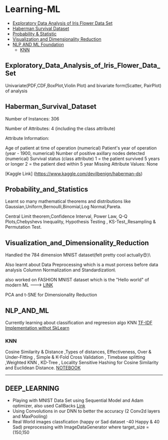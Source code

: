 # Learning-ML






<!-- toc -->



- [Exploratory Data Analysis of Iris Flower Data Set](#Exploratory_Data_Analysis_of_Iris_Flower_Data_Set)
- [Haberman Survival Dataset](#Haberman_Survival_Dataset)
- [Probability & Statistic](#Probability_and_Statistics)
- [Visualization and Dimensionality Reduction](#Visualization_and_Dimensionality_Reduction)
- [NLP AND ML Foundation](#NLP_AND_ML)
  * [KNN](#KNN)



<!-- toc -->

## Exploratory_Data_Analysis_of_Iris_Flower_Data_Set

Univariate(PDF,CDF,BoxPlot,Violin Plot) and bivariate form(Scatter, PairPlot) of analysis

## Haberman_Survival_Dataset

Number of Instances: 306

Number of Attributes: 4 (including the class attribute)

Attribute Information:

Age of patient at time of operation (numerical)
Patient's year of operation (year - 1900, numerical)
Number of positive axillary nodes detected (numerical)
Survival status (class attribute)
1 = the patient survived 5 years or longer
2 = the patient died within 5 year
Missing Attribute Values: None

[Kaggle Link] (https://www.kaggle.com/devilbenign/haberman-ds)

## Probability_and_Statistics
Learnt so many mathematical theorems and distributions like Gaussian,Uniform,Bernoulli,Binomial,Log Normal,Pareta.

Central Limit theorem,Confidence Interval,  Power Law, Q-Q Plots,Chebyshevs Inequality, Hypothesis Testing , KS-Test,,Resampling & Permutation Test.

## Visualization_and_Dimensionality_Reduction
Handled the 784 dimension MNIST dataset(felt pretty cool actually😍)\


Also learnt about Data Preprocessing which is a must porcess before data analysis
Columnn Normalization and Standardization\

also worked on FASHION MNIST dataset which is the "Hello world" of modern ML ---> [LINK](https://colab.research.google.com/drive/1FNRGJur7gtauKyt4tY-JrD26Vaso4i0a?usp=sharing)

PCA and t-SNE for Dimensionality Reduction

## NLP_AND_ML
Currently learning about classification and regreesion algo KNN
[TF-IDF Implementation withot SkLearn](https://colab.research.google.com/drive/12Kf8PEo2QxH7rOLo79mKaiMt9US6iugJ?usp=sharing)

### KNN
Cosine Similarity & Distance ,Types of distances, Effectiveness, Over & Under-Fitting , Simple & K-Fold Cross Validation , Timebase splitting ,Weighted KNN , KD-Tree , Locality Sensitive Hashing for Cosine Similarity and Euclidean Distance.
[NOTEBOOK](https://colab.research.google.com/drive/1CGUdnslVkKD_7sjaqyIXmOmYXJj9SEAC?usp=sharing)

------------------
## DEEP_LEARNING
 - Playing with MNIST Data Set using Sequential Model and Adam optimizer, also used CallBacks [Link]()
 - Using Convolutions in our DNN to better the accuracy (2 Conv2d layers and MaxPooling) 
 - Real World images classfication (happy or Sad dataset -40 Happy & 40 Sad) preprocessing with ImageDataGenerator where target_size = (150,150
 




